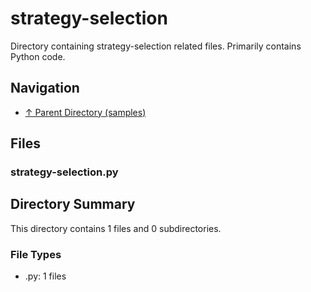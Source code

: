 # strategy-selection

Directory containing strategy-selection related files. Primarily contains Python code.

## Navigation

* [↑ Parent Directory (samples)](../README.md)

## Files

### strategy-selection.py




## Directory Summary

This directory contains 1 files and 0 subdirectories.

### File Types

* .py: 1 files
